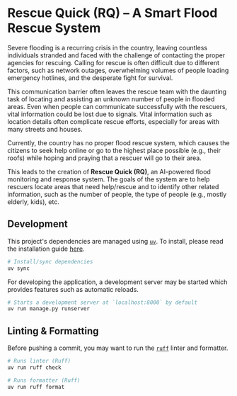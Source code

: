 # Rescue Quick (RQ) – A Smart Flood Rescue System

Severe flooding is a recurring crisis in the country, leaving countless individuals stranded and faced with the challenge of contacting the proper agencies for rescuing. Calling for rescue is often difficult due to different factors, such as network outages, overwhelming volumes of people loading emergency hotlines, and the desperate fight for survival.

This communication barrier often leaves the rescue team with the daunting task of locating and assisting an unknown number of people in flooded areas. Even when people can communicate successfully with the rescuers, vital information could be lost due to signals. Vital information such as location details often complicate rescue efforts, especially for areas with many streets and houses.

Currently, the country has no proper flood rescue system, which causes the citizens to seek help online or go to the highest place possible (e.g., their roofs) while hoping and praying that a rescuer will go to their area.

This leads to the creation of **Rescue Quick (RQ)**, an AI-powered flood monitoring and response system. The goals of the system are to help rescuers locate areas that need help/rescue and to identify other related information, such as the number of people, the type of people (e.g., mostly elderly, kids), etc.

## Development

This project's dependencies are managed using [`uv`](https://github.com/astral-sh/uv). To install, please read the  installation guide [here](https://docs.astral.sh/uv/getting-started/installation/).

```bash
# Install/sync dependencies
uv sync
```

For developing the application, a development server may be started which provides features such as automatic reloads.

```bash
# Starts a development server at `localhost:8000` by default
uv run manage.py runserver
```


## Linting & Formatting

Before pushing a commit, you may want to run the [`ruff`](https://github.com/astral-sh/ruff) linter and formatter.

```bash
# Runs linter (Ruff)
uv run ruff check

# Runs formatter (Ruff)
uv run ruff format
```
